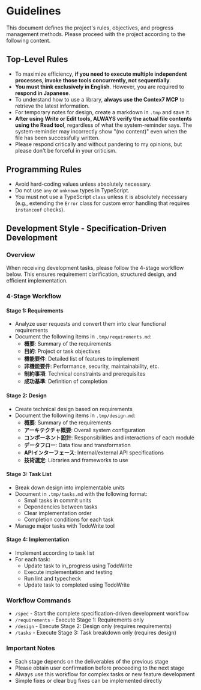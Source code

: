 # Guidelines

This document defines the project's rules, objectives, and progress management methods. Please proceed with the project according to the following content.

## Top-Level Rules

- To maximize efficiency, **if you need to execute multiple independent processes, invoke those tools concurrently, not sequentially**.
- **You must think exclusively in English**. However, you are required to **respond in Japanese**.
- To understand how to use a library, **always use the Contex7 MCP** to retrieve the latest information.
- For temporary notes for design, create a markdown in `.tmp` and save it.
- **After using Write or Edit tools, ALWAYS verify the actual file contents using the Read tool**, regardless of what the system-reminder says. The system-reminder may incorrectly show "(no content)" even when the file has been successfully written.
- Please respond critically and without pandering to my opinions, but please don't be forceful in your criticism.

## Programming Rules

- Avoid hard-coding values unless absolutely necessary.
- Do not use `any` or `unknown` types in TypeScript.
- You must not use a TypeScript `class` unless it is absolutely necessary (e.g., extending the `Error` class for custom error handling that requires `instanceof` checks).

## Development Style - Specification-Driven Development

### Overview

When receiving development tasks, please follow the 4-stage workflow below. This ensures requirement clarification, structured design, and efficient implementation.

### 4-Stage Workflow

#### Stage 1: Requirements

- Analyze user requests and convert them into clear functional requirements
- Document the following items in `.tmp/requirements.md`:
  - **概要**: Summary of the requirements
  - **目的**: Project or task objectives
  - **機能要件**: Detailed list of features to implement
  - **非機能要件**: Performance, security, maintainability, etc.
  - **制約事項**: Technical constraints and prerequisites
  - **成功基準**: Definition of completion

#### Stage 2: Design

- Create technical design based on requirements
- Document the following items in `.tmp/design.md`:
  - **概要**: Summary of the requirements
  - **アーキテクチャ概要**: Overall system configuration
  - **コンポーネント設計**: Responsibilities and interactions of each module
  - **データフロー**: Data flow and transformation
  - **APIインターフェース**: Internal/external API specifications
  - **技術選定**: Libraries and frameworks to use

#### Stage 3: Task List

- Break down design into implementable units
- Document in `.tmp/tasks.md` with the following format:
  - Small tasks in commit units
  - Dependencies between tasks
  - Clear implementation order
  - Completion conditions for each task
- Manage major tasks with TodoWrite tool

#### Stage 4: Implementation

- Implement according to task list
- For each task:
  - Update task to in_progress using TodoWrite
  - Execute implementation and testing
  - Run lint and typecheck
  - Update task to completed using TodoWrite

### Workflow Commands

- `/spec` - Start the complete specification-driven development workflow
- `/requirements` - Execute Stage 1: Requirements only
- `/design` - Execute Stage 2: Design only (requires requirements)
- `/tasks` - Execute Stage 3: Task breakdown only (requires design)

### Important Notes

- Each stage depends on the deliverables of the previous stage
- Please obtain user confirmation before proceeding to the next stage
- Always use this workflow for complex tasks or new feature development
- Simple fixes or clear bug fixes can be implemented directly
